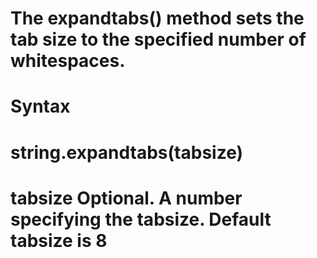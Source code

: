 # The expandtabs() method sets the tab size to the specified number of whitespaces.

# Syntax
# string.expandtabs(tabsize)
# tabsize	Optional. A number specifying the tabsize. Default tabsize is 8
